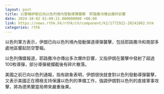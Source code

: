 ```yaml
---
layout: post
title: 以軍稱伊朗已向以色列境內發動導彈襲擊　耶路撒冷傳出爆炸巨響
date: 2024-10-02 01:09:21.000000000 +08:00
link: https://news.rthk.hk/rthk/ch/component/k2/1772922-20241002.htm
categories: rthk
---
```


以色列軍方表示，伊朗已向以色列境內發動彈道導彈襲擊，包括耶路撒冷和南部多處地區響起防空警報。

以色列傳媒報道，耶路撒冷亦傳出多次爆炸巨響，又指伊朗在襲擊中發射了超過100枚導彈，部分導彈被攔截後有碎片散落。

美國之前已向以色列通報，指有跡象表明，伊朗很快就會對以色列發動導彈襲擊，又表示美國正在積極支持保護以色列的準備工作，強調伊朗對以色列的直接軍事攻擊，將為德黑蘭當局帶來嚴重後果。

